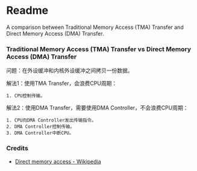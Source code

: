 # Readme
A comparison between Traditional Memory Access (TMA) Transfer and Direct Memory Access (DMA) Transfer.

### Traditional Memory Access (TMA) Transfer vs Direct Memory Access (DMA) Transfer

问题：在外设缓冲和内核外设缓冲之间拷贝一份数据。

解法1：使用TMA Transfer，会浪费CPU周期：
```
1. CPU控制传输。
```

解法2：使用DMA Transfer，需要使用DMA Controller，不会浪费CPU周期：
```
1. CPU向DMA Controller发出传输指令。
2. DMA Controller控制传输。
3. DMA Controller中断CPU。
```

### Credits
- [Direct memory access - Wikipedia](https://en.wikipedia.org/wiki/Direct_memory_access)
